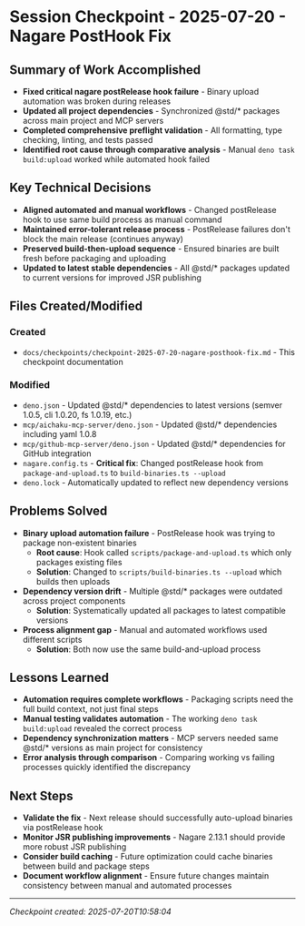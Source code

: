 # Session Checkpoint - 2025-07-20 - Nagare PostHook Fix

## Summary of Work Accomplished

- **Fixed critical nagare postRelease hook failure** - Binary upload automation
  was broken during releases
- **Updated all project dependencies** - Synchronized @std/\* packages across
  main project and MCP servers
- **Completed comprehensive preflight validation** - All formatting, type
  checking, linting, and tests passed
- **Identified root cause through comparative analysis** - Manual
  `deno task build:upload` worked while automated hook failed

## Key Technical Decisions

- **Aligned automated and manual workflows** - Changed postRelease hook to use
  same build process as manual command
- **Maintained error-tolerant release process** - PostRelease failures don't
  block the main release (continues anyway)
- **Preserved build-then-upload sequence** - Ensured binaries are built fresh
  before packaging and uploading
- **Updated to latest stable dependencies** - All @std/\* packages updated to
  current versions for improved JSR publishing

## Files Created/Modified

### Created

- `docs/checkpoints/checkpoint-2025-07-20-nagare-posthook-fix.md` - This
  checkpoint documentation

### Modified

- `deno.json` - Updated @std/\* dependencies to latest versions (semver 1.0.5,
  cli 1.0.20, fs 1.0.19, etc.)
- `mcp/aichaku-mcp-server/deno.json` - Updated @std/\* dependencies including
  yaml 1.0.8
- `mcp/github-mcp-server/deno.json` - Updated @std/\* dependencies for GitHub
  integration
- `nagare.config.ts` - **Critical fix**: Changed postRelease hook from
  `package-and-upload.ts` to `build-binaries.ts --upload`
- `deno.lock` - Automatically updated to reflect new dependency versions

## Problems Solved

- **Binary upload automation failure** - PostRelease hook was trying to package
  non-existent binaries
  - **Root cause**: Hook called `scripts/package-and-upload.ts` which only
    packages existing files
  - **Solution**: Changed to `scripts/build-binaries.ts --upload` which builds
    then uploads
- **Dependency version drift** - Multiple @std/\* packages were outdated across
  project components
  - **Solution**: Systematically updated all packages to latest compatible
    versions
- **Process alignment gap** - Manual and automated workflows used different
  scripts
  - **Solution**: Both now use the same build-and-upload process

## Lessons Learned

- **Automation requires complete workflows** - Packaging scripts need the full
  build context, not just final steps
- **Manual testing validates automation** - The working `deno task build:upload`
  revealed the correct process
- **Dependency synchronization matters** - MCP servers needed same @std/\*
  versions as main project for consistency
- **Error analysis through comparison** - Comparing working vs failing processes
  quickly identified the discrepancy

## Next Steps

- **Validate the fix** - Next release should successfully auto-upload binaries
  via postRelease hook
- **Monitor JSR publishing improvements** - Nagare 2.13.1 should provide more
  robust JSR publishing
- **Consider build caching** - Future optimization could cache binaries between
  build and package steps
- **Document workflow alignment** - Ensure future changes maintain consistency
  between manual and automated processes

---

_Checkpoint created: 2025-07-20T10:58:04_

